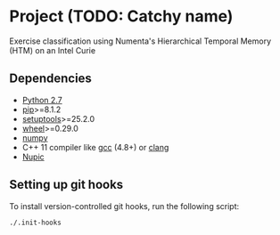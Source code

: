 # Project (TODO: Catchy name)
Exercise classification using Numenta's Hierarchical Temporal Memory (HTM) on an Intel Curie

## Dependencies

- [Python 2.7](https://www.python.org/)
- [pip](https://pip.pypa.io/en/stable/installing/)>=8.1.2
- [setuptools](https://setuptools.readthedocs.io)>=25.2.0
- [wheel](http://pythonwheels.com)>=0.29.0
- [numpy](http://www.numpy.org/)
- C++ 11 compiler like [gcc](https://gcc.gnu.org/) (4.8+) or [clang](http://clang.llvm.org/)
- [Nupic](https://github.com/numenta/nupic)

## Setting up git hooks

To install version-controlled git hooks, run the following script:

`./.init-hooks`
